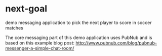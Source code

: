 next-goal
=========

demo messaging application to pick the next player to score in soccer matches

The core messaging part of this demo application uses PubNub and is based on this example blog post:
http://www.pubnub.com/blog/pubnub-messenger-a-simple-chat-room/
